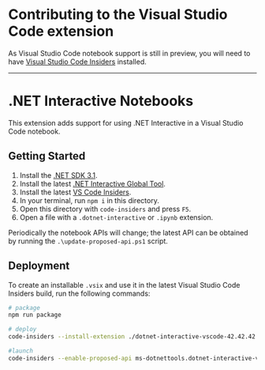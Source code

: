 # Contributing to the Visual Studio Code extension

As Visual Studio Code notebook support is still in preview, you will need to have [Visual Studio Code Insiders](https://code.visualstudio.com/insiders/) installed.

---

# .NET Interactive Notebooks

This extension adds support for using .NET Interactive in a Visual Studio Code notebook.

## Getting Started

1. Install the [.NET SDK 3.1](https://dotnet.microsoft.com/download/visual-studio-sdks).
2. Install the latest [.NET Interactive Global Tool](https://www.nuget.org/packages/Microsoft.dotnet-interactive/).
3. Install the latest [VS Code Insiders](https://code.visualstudio.com/insiders/).
4. In your terminal, run `npm i` in this directory.
5. Open this directory with `code-insiders` and press `F5`.
6. Open a file with a `.dotnet-interactive` or `.ipynb` extension.

Periodically the notebook APIs will change; the latest API can be obtained by running the `.\update-proposed-api.ps1` script.

## Deployment

To create an installable `.vsix` and use it in the latest Visual Studio Code Insiders build, run the following commands:

``` bash
# package
npm run package

# deploy
code-insiders --install-extension ./dotnet-interactive-vscode-42.42.42.vsix

#launch
code-insiders --enable-proposed-api ms-dotnettools.dotnet-interactive-vscode
```
